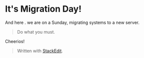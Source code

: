 

# It's Migration Day!

And here . we are on a Sunday, migrating systems to a new server.

> Do what you must.

Cheerios!

> Written with [StackEdit](https://stackedit.io/).
<!--stackedit_data:
eyJoaXN0b3J5IjpbLTUzNzA5MDk1XX0=
-->